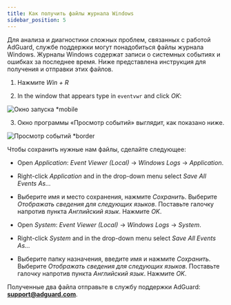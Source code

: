 ```yaml
---
title: Как получить файлы журнала Windows
sidebar_position: 5
---
```


Для анализа и диагностики сложных проблем, связанных с работой AdGuard, службе поддержки могут понадобиться файлы журнала Windows. Журналы Windows содержат записи о системных событиях и ошибках за последнее время. Ниже представлена инструкция для получения и отправки этих файлов.

1. Нажмите *Win + R*

2. In the window that appears type in `eventvwr` and click *OK*:

![Окно запуска *mobile](https://cdn.adtidy.org/public/Adguard/kb/newscreenshots/En/eng_event_logs_1.png)

3. Окно программы «Просмотр событий» выглядит, как показано ниже.

![Просмотр событий *border](https://cdn.adtidy.org/public/Adguard/kb/newscreenshots/En/eng_event_logs_2.png)

Чтобы сохранить нужные нам файлы, сделайте следующее:

- Open *Application*: *Event Viewer (Local)* → *Windows Logs* → *Application*.

- Right-click *Application* and in the drop-down menu select *Save All Events As...*

- Выберите имя и место сохранения, нажмите *Сохранить*. Выберите *Отображать сведения для следующих языков*. Поставьте галочку напротив пункта *Английский язык*. Нажмите *OK*.

- Open *System*: *Event Viewer (Local)* → *Windows Logs* →  *System*.

- Right-click *System* and in the drop-down menu select *Save All Events As...*

- Выберите папку назначения, введите имя и нажмите *Сохранить*. Выберите *Отображать сведения для следующих языков*. Поставьте галочку напротив пункта *Английский язык*. Нажмите *OK*.

Полученные два файла отправьте в службу поддержки AdGuard: **support@adguard.com**.
